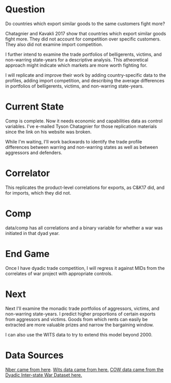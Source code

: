 # Question
Do countries which export similar goods to the same customers fight more?

Chatagnier and Kavakli 2017 show that countries which export similar goods fight more. They did not account for competition over specific customers. They also did not examine import competition.

I further intend to examine the trade portfolios of belligerents, victims, and non-warring state-years for a descriptive analysis. This atheoretical approach might indicate which markets are more worth fighting for.

I will replicate and improve their work by adding country-specific data to the profiles, adding import competition, and describing the average differences in portfolios of belligerents, victims, and non-warring state-years.

# Current State

Comp is complete. Now it needs economic and capabilities data as control variables. I've e-mailed Tyson Chatagnier for those replication materials since the link on his website was broken.

While I'm waiting, I'll work backwards to identify the trade profile differences between warring and non-warring states as well as between aggressors and defenders.

# Correlator

This replicates the product-level correlations for exports, as C&K17 did, and for imports, which they did not. 

# Comp

data/comp has all correlations and a binary variable for whether a war was initiated in that dyad year.

# End Game
Once I have dyadic trade competition, I will regress it against MIDs from the correlates of war project with appropriate controls.

# Next

Next I'll examine the monadic trade portfolios of aggressors, victims, and non-warring state-years. 
I predict higher proportions of certain exports from aggressors and victims. Goods from which rents can easily be extracted are more valuable prizes and narrow the bargaining window.

I can also use the WITS data to try to extend this model beyond 2000.

# Data Sources
[Nber came from here](https://cid.econ.ucdavis.edu/nberus.html).
[Wits data came from here.](http://wits.worldbank.org/WITS/WITS/AdvanceQuery/RawTradeData/QueryDefinition.aspx?Page=RawTradeData)
[COW data came from the Dyadic Inter-state War Dataset here.](https://correlatesofwar.org/data-sets/COW-war)